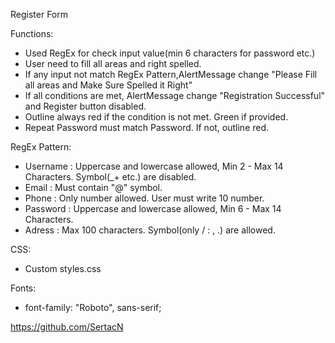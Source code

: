 Register Form

Functions:

- Used RegEx for check input value(min 6 characters for password etc.)
- User need to fill all areas and right spelled.
- If any input not match RegEx Pattern,AlertMessage change "Please Fill all areas and Make Sure Spelled it Right"
- If all conditions are met, AlertMessage change "Registration Successful" and Register button disabled.
- Outline always red if the condition is not met. Green if provided.
- Repeat Password must match Password. If not, outline red.

RegEx Pattern:

- Username : Uppercase and lowercase allowed, Min 2 - Max 14 Characters. Symbol(\_+ etc.) are disabled.
- Email : Must contain "@" symbol.
- Phone : Only number allowed. User must write 10 number.
- Password : Uppercase and lowercase allowed, Min 6 - Max 14 Characters.
- Adress : Max 100 characters. Symbol(only / : , .) are allowed.

CSS:

- Custom styles.css

Fonts:

- font-family: "Roboto", sans-serif;

https://github.com/SertacN
